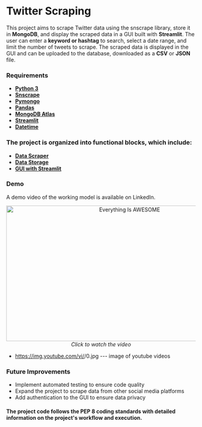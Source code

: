 
# Twitter Scraping 
This project aims to scrape Twitter data using the snscrape library, store it in **MongoDB**, and display the scraped data in a GUI built with **Streamlit**. The user can enter a **keyword or hashtag** to search, select a date range, and limit the number of tweets to scrape. The scraped data is displayed in the GUI and can be uploaded to the database, downloaded as a **CSV** or **JSON** file.

### Requirements
- __[Python 3](https://nodeca.github.io/pica/demo/)__
- __[Snscrape](https://nodeca.github.io/pica/demo/)__
- __[Pymongo](https://nodeca.github.io/pica/demo/)__
- __[Pandas](https://nodeca.github.io/pica/demo/)__
- __[MongoDB Atlas](https://nodeca.github.io/pica/demo/)__
- __[Streamlit](https://nodeca.github.io/pica/demo/)__
- __[Datetime](https://nodeca.github.io/pica/demo/)__

### The project is organized into functional blocks, which include:

- __[Data Scraper](https://nodeca.github.io/pica/demo/)__
- __[Data Storage](https://nodeca.github.io/pica/demo/)__
- __[GUI with Streamlit](https://nodeca.github.io/pica/demo/)__

### Demo
A demo video of the working model is available on LinkedIn.
<p align="center">
  <a href="https://www.youtube.com/watch?v=StTqXEQ2l-Y">
    <img src="https://img.youtube.com/vi/StTqXEQ2l-Y/0.jpg" alt="Everything Is AWESOME" width="640" height="360">
  </a>
  <br>
  <em>Click to watch the video</em>
</p>

- https://img.youtube.com/vi/<insert-youtube-video-id-here>/0.jpg --- image of youtube videos

### Future Improvements
- Implement automated testing to ensure code quality
- Expand the project to scrape data from other social media platforms
- Add authentication to the GUI to ensure data privacy

#### The project code follows the PEP 8 coding standards with detailed information on the project's workflow and execution.




